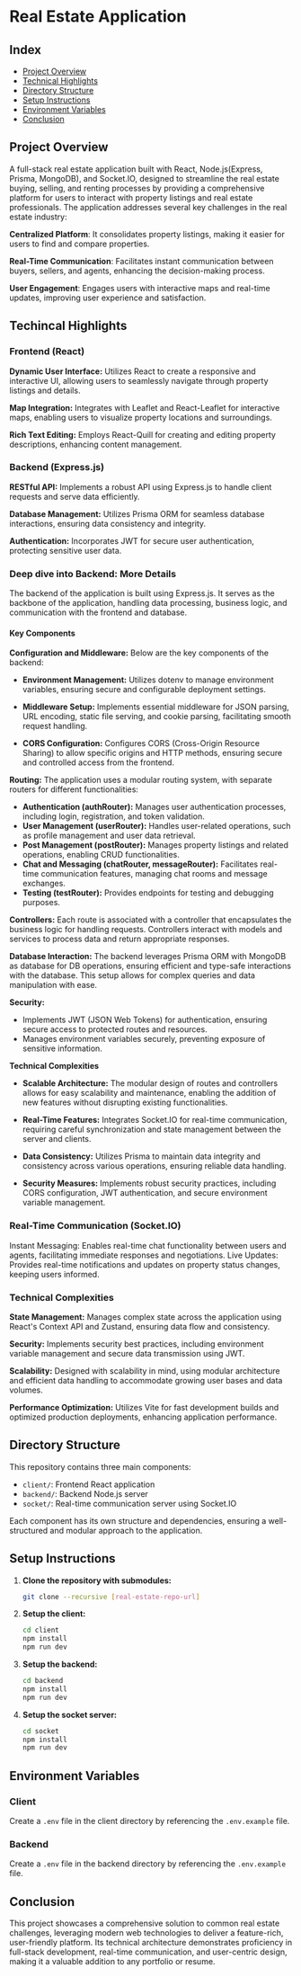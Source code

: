 # Real Estate Application

## Index
- [Project Overview](#project-overview)
- [Technical Highlights](#technical-highlights)
- [Directory Structure](#directory-structure)
- [Setup Instructions](#setup-instructions)
- [Environment Variables](#environment-variables)
- [Conclusion](#conclusion)

## Project Overview

A full-stack real estate application built with React, Node.js(Express, Prisma, MongoDB), and Socket.IO, designed to streamline the real estate buying, selling, and renting processes by providing a comprehensive platform for users to interact with property listings and real estate professionals. The application addresses several key challenges in the real estate industry:

**Centralized Platform**: It consolidates property listings, making it easier for users to find and compare properties.

**Real-Time Communication**: Facilitates instant communication between buyers, sellers, and agents, enhancing the decision-making process.

**User Engagement**: Engages users with interactive maps and real-time updates, improving user experience and satisfaction.

## Techincal Highlights

### Frontend (React)
**Dynamic User Interface:** Utilizes React to create a responsive and interactive UI, allowing users to seamlessly navigate through property listings and details.

**Map Integration:** Integrates with Leaflet and React-Leaflet for interactive maps, enabling users to visualize property locations and surroundings.

**Rich Text Editing:** Employs React-Quill for creating and editing property descriptions, enhancing content management.

### Backend (Express.js)

**RESTful API:** Implements a robust API using Express.js to handle client requests and serve data efficiently.

**Database Management:** Utilizes Prisma ORM for seamless database interactions, ensuring data consistency and integrity.

**Authentication:** Incorporates JWT for secure user authentication, protecting sensitive user data.

### Deep dive into Backend: More Details

The backend of the application is built using Express.js. It serves as the backbone of the application, handling data processing, business logic, and communication with the frontend and database.

#### Key Components

**Configuration and Middleware:** Below are the key components of the backend:

- **Environment Management:** Utilizes dotenv to manage environment variables, ensuring secure and configurable deployment settings.

- **Middleware Setup:** Implements essential middleware for JSON parsing, URL encoding, static file serving, and cookie parsing, facilitating smooth request handling.

- **CORS Configuration:** Configures CORS (Cross-Origin Resource Sharing) to allow specific origins and HTTP methods, ensuring secure and controlled access from the frontend.

**Routing:** The application uses a modular routing system, with separate routers for different functionalities:
* __Authentication (authRouter):__ Manages user authentication processes, including login, registration, and token validation.
* __User Management (userRouter):__ Handles user-related operations, such as profile management and user data retrieval.
* __Post Management (postRouter):__ Manages property listings and related operations, enabling CRUD functionalities.
* __Chat and Messaging (chatRouter, messageRouter):__ Facilitates real-time communication features, managing chat rooms and message exchanges.
* __Testing (testRouter):__ Provides endpoints for testing and debugging purposes.

**Controllers:**
Each route is associated with a controller that encapsulates the business logic for handling requests. Controllers interact with models and services to process data and return appropriate responses.

**Database Interaction:**
The backend leverages Prisma ORM with MongoDB as database for DB operations, ensuring efficient and type-safe interactions with the database. This setup allows for complex queries and data manipulation with ease.

**Security:**
* Implements JWT (JSON Web Tokens) for authentication, ensuring secure access to protected routes and resources.
* Manages environment variables securely, preventing exposure of sensitive information.

**Technical Complexities**

* __Scalable Architecture:__ The modular design of routes and controllers allows for easy scalability and maintenance, enabling the addition of new features without disrupting existing functionalities.

* __Real-Time Features:__ Integrates Socket.IO for real-time communication, requiring careful synchronization and state management between the server and clients.

* __Data Consistency:__ Utilizes Prisma to maintain data integrity and consistency across various operations, ensuring reliable data handling.

* __Security Measures:__ Implements robust security practices, including CORS configuration, JWT authentication, and secure environment variable management.

### Real-Time Communication (Socket.IO)
Instant Messaging: Enables real-time chat functionality between users and agents, facilitating immediate responses and negotiations.
Live Updates: Provides real-time notifications and updates on property status changes, keeping users informed.

### Technical Complexities

**State Management:** Manages complex state across the application using React's Context API and Zustand, ensuring data flow and consistency.

**Security:** Implements security best practices, including environment variable management and secure data transmission using JWT.

**Scalability:** Designed with scalability in mind, using modular architecture and efficient data handling to accommodate growing user bases and data volumes.

**Performance Optimization:** Utilizes Vite for fast development builds and optimized production deployments, enhancing application performance.

## Directory Structure

This repository contains three main components:

- `client/`: Frontend React application
- `backend/`: Backend Node.js server
- `socket/`: Real-time communication server using Socket.IO

Each component has its own structure and dependencies, ensuring a well-structured and modular approach to the application.

## Setup Instructions

1. **Clone the repository with submodules:**

   ```bash
   git clone --recursive [real-estate-repo-url]
   ```

2. **Setup the client:**

   ```bash
   cd client
   npm install
   npm run dev
   ```

3. **Setup the backend:**
   ```bash
   cd backend
   npm install
   npm run dev
   ```

4. **Setup the socket server:**
   ```bash
   cd socket
   npm install
   npm run dev
   ```

## Environment Variables

### Client

Create a `.env` file in the client directory by referencing the `.env.example` file.

### Backend

Create a `.env` file in the backend directory by referencing the `.env.example` file.

## Conclusion

This project showcases a comprehensive solution to common real estate challenges, leveraging modern web technologies to deliver a feature-rich, user-friendly platform. Its technical architecture demonstrates proficiency in full-stack development, real-time communication, and user-centric design, making it a valuable addition to any portfolio or resume.

